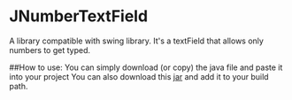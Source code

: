 # JNumberTextField
A library compatible with swing library. It's a textField that allows only numbers to get typed.

##How to use:
You can simply download (or copy) the java file and paste it into your project
You can also download this [jar](https://github.com/Grode23/JNumberTextField/releases/tag/1.0) and add it to your build path.
